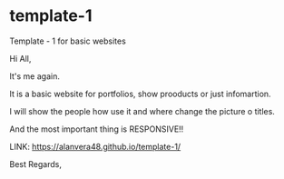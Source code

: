 # template-1
Template - 1 for basic websites

Hi All,

It's me again.

It is a basic website  for portfolios, show prooducts or just infomartion.

I will show the people how use it and where change the picture o titles.

And the most important thing is RESPONSIVE!!

LINK: https://alanvera48.github.io/template-1/

Best Regards,
